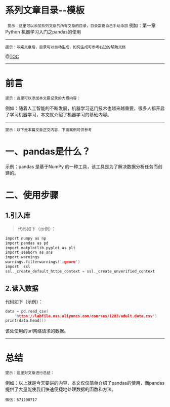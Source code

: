 # 系列文章目录--模板
` 提示：这里可以添加系列文章的所有文章的目录，目录需要自己手动添加`
例如：第一章 Python 机器学习入门之pandas的使用   

---

`提示：写完文章后，目录可以自动生成，如何生成可参考右边的帮助文档`

@[TOC](文章目录)

---

# 前言

`提示：这里可以添加本文要记录的大概内容：`

例如：随着人工智能的不断发展，机器学习这门技术也越来越重要，很多人都开启了学习机器学习，本文就介绍了机器学习的基础内容。

---

`提示：以下是本篇文章正文内容，下面案例可供参考`

# 一、pandas是什么？

示例：pandas 是基于NumPy 的一种工具，该工具是为了解决数据分析任务而创建的。

# 二、使用步骤
## 1.引入库
>代码如下（示例）：

```c
import numpy as np
import pandas as pd
import matplotlib.pyplot as plt
import seaborn as sns
import warnings
warnings.filterwarnings('ignore')
import  ssl
ssl._create_default_https_context = ssl._create_unverified_context
```

## 2.读入数据

代码如下（示例）：

```c
data = pd.read_csv(
    'https://labfile.oss.aliyuncs.com/courses/1283/adult.data.csv')
print(data.head())
```

该处使用的url网络请求的数据。

---

# 总结
`提示：这里对文章进行总结：`

例如：以上就是今天要讲的内容，本文仅仅简单介绍了pandas的使用，而pandas提供了大量能使我们快速便捷地处理数据的函数和方法。





```
微信：571290717
```

